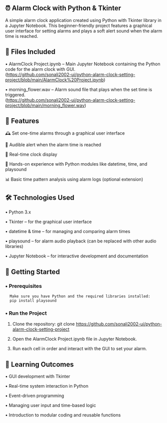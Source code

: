 ## ⏰ Alarm Clock with Python & Tkinter

A simple alarm clock application created using Python with Tkinter library in a Jupyter Notebook. This beginner-friendly project features a graphical user interface for setting alarms and plays a soft alert sound when the alarm time is reached.



## 📁 Files Included

•	AlarmClock Project.ipynb – Main Jupyter Notebook containing the Python code for the alarm clock with GUI.                                                                                                       
      (https://github.com/sonali2002-ui/python-alarm-clock-setting-project/blob/main/AlarmClock%20Project.ipynb)
      
      

•	morning_flower.wav – Alarm sound file that plays when the set time is triggered.                                                                                                                                          
      (https://github.com/sonali2002-ui/python-alarm-clock-setting-project/blob/main/morning_flower.wav)
      
      


## 📌 Features

🕰️ Set one-time alarms through a graphical user interface

🔔 Audible alert when the alarm time is reached

📅 Real-time clock display

🧠 Hands-on experience with Python modules like datetime, time, and playsound

📊 Basic time pattern analysis using alarm logs (optional extension)



## 🛠️ Technologies Used

•	Python 3.x

•	Tkinter – for the graphical user interface

•	datetime & time – for managing and comparing alarm times

•	playsound – for alarm audio playback (can be replaced with other audio libraries)

•	Jupyter Notebook – for interactive development and documentation




## 🚀 Getting Started

### •	Prerequisites

      Make sure you have Python and the required libraries installed:
      pip install playsound

### •	Run the Project 

1. Clone the repository: git clone https://github.com/sonali2002-ui/python-alarm-clock-setting-project


2. Open the AlarmClock Project.ipynb file in Jupyter Notebook.


3. Run each cell in order and interact with the GUI to set your alarm.



## 🎯 Learning Outcomes

•	GUI development with Tkinter

•	Real-time system interaction in Python

•	Event-driven programming

•	Managing user input and time-based logic

•	Introduction to modular coding and reusable functions
